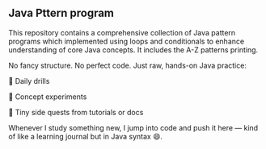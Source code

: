## Java Pttern program
This repository contains a comprehensive collection of Java pattern programs which implemented using loops and conditionals to enhance understanding of core Java concepts.
It includes the A-Z patterns printing.

No fancy structure. No perfect code. Just raw, hands-on Java practice:

🔄 Daily drills

🧩 Concept experiments

🧪 Tiny side quests from tutorials or docs

Whenever I study something new, I jump into code and push it here — kind of like a learning journal but in Java syntax 😄.
